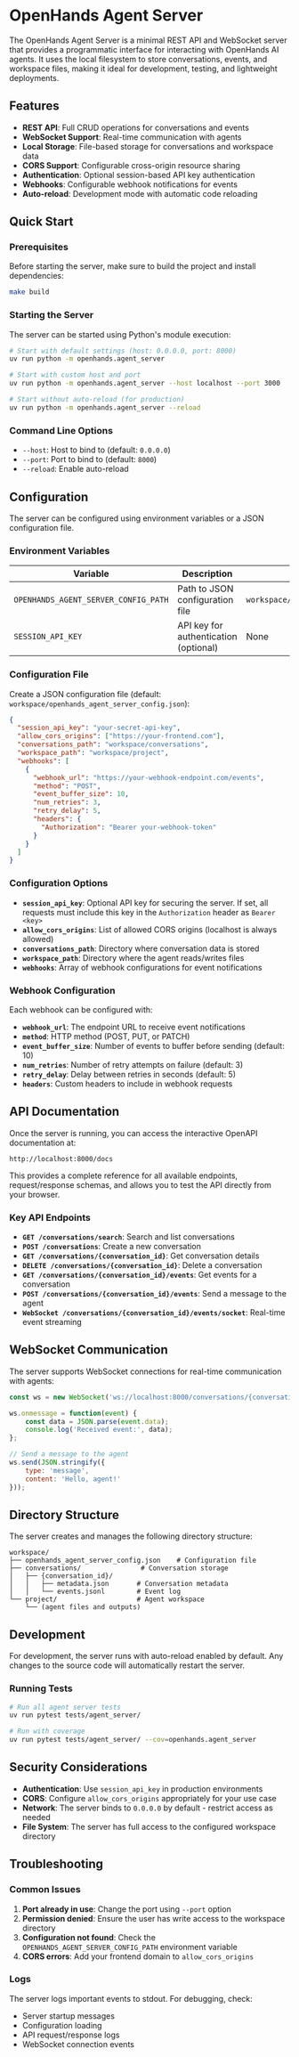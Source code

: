 # OpenHands Agent Server

The OpenHands Agent Server is a minimal REST API and WebSocket server that provides a programmatic interface for interacting with OpenHands AI agents. It uses the local filesystem to store conversations, events, and workspace files, making it ideal for development, testing, and lightweight deployments.

## Features

- **REST API**: Full CRUD operations for conversations and events
- **WebSocket Support**: Real-time communication with agents
- **Local Storage**: File-based storage for conversations and workspace data
- **CORS Support**: Configurable cross-origin resource sharing
- **Authentication**: Optional session-based API key authentication
- **Webhooks**: Configurable webhook notifications for events
- **Auto-reload**: Development mode with automatic code reloading

## Quick Start

### Prerequisites

Before starting the server, make sure to build the project and install dependencies:

```bash
make build
```

### Starting the Server

The server can be started using Python's module execution:

```bash
# Start with default settings (host: 0.0.0.0, port: 8000)
uv run python -m openhands.agent_server

# Start with custom host and port
uv run python -m openhands.agent_server --host localhost --port 3000

# Start without auto-reload (for production)
uv run python -m openhands.agent_server --reload
```

### Command Line Options

- `--host`: Host to bind to (default: `0.0.0.0`)
- `--port`: Port to bind to (default: `8000`)
- `--reload`: Enable auto-reload

## Configuration

The server can be configured using environment variables or a JSON configuration file.

### Environment Variables

| Variable | Description | Default |
|----------|-------------|---------|
| `OPENHANDS_AGENT_SERVER_CONFIG_PATH` | Path to JSON configuration file | `workspace/openhands_agent_server_config.json` |
| `SESSION_API_KEY` | API key for authentication (optional) | None |

### Configuration File

Create a JSON configuration file (default: `workspace/openhands_agent_server_config.json`):

```json
{
  "session_api_key": "your-secret-api-key",
  "allow_cors_origins": ["https://your-frontend.com"],
  "conversations_path": "workspace/conversations",
  "workspace_path": "workspace/project",
  "webhooks": [
    {
      "webhook_url": "https://your-webhook-endpoint.com/events",
      "method": "POST",
      "event_buffer_size": 10,
      "num_retries": 3,
      "retry_delay": 5,
      "headers": {
        "Authorization": "Bearer your-webhook-token"
      }
    }
  ]
}
```

### Configuration Options

- **`session_api_key`**: Optional API key for securing the server. If set, all requests must include this key in the `Authorization` header as `Bearer <key>`
- **`allow_cors_origins`**: List of allowed CORS origins (localhost is always allowed)
- **`conversations_path`**: Directory where conversation data is stored
- **`workspace_path`**: Directory where the agent reads/writes files
- **`webhooks`**: Array of webhook configurations for event notifications

### Webhook Configuration

Each webhook can be configured with:
- **`webhook_url`**: The endpoint URL to receive event notifications
- **`method`**: HTTP method (POST, PUT, or PATCH)
- **`event_buffer_size`**: Number of events to buffer before sending (default: 10)
- **`num_retries`**: Number of retry attempts on failure (default: 3)
- **`retry_delay`**: Delay between retries in seconds (default: 5)
- **`headers`**: Custom headers to include in webhook requests

## API Documentation

Once the server is running, you can access the interactive OpenAPI documentation at:

```
http://localhost:8000/docs
```

This provides a complete reference for all available endpoints, request/response schemas, and allows you to test the API directly from your browser.

### Key API Endpoints

- **`GET /conversations/search`**: Search and list conversations
- **`POST /conversations`**: Create a new conversation
- **`GET /conversations/{conversation_id}`**: Get conversation details
- **`DELETE /conversations/{conversation_id}`**: Delete a conversation
- **`GET /conversations/{conversation_id}/events`**: Get events for a conversation
- **`POST /conversations/{conversation_id}/events`**: Send a message to the agent
- **`WebSocket /conversations/{conversation_id}/events/socket`**: Real-time event streaming

## WebSocket Communication

The server supports WebSocket connections for real-time communication with agents:

```javascript
const ws = new WebSocket('ws://localhost:8000/conversations/{conversation_id}/events/socket');

ws.onmessage = function(event) {
    const data = JSON.parse(event.data);
    console.log('Received event:', data);
};

// Send a message to the agent
ws.send(JSON.stringify({
    type: 'message',
    content: 'Hello, agent!'
}));
```

## Directory Structure

The server creates and manages the following directory structure:

```
workspace/
├── openhands_agent_server_config.json    # Configuration file
├── conversations/               # Conversation storage
│   ├── {conversation_id}/
│   │   ├── metadata.json       # Conversation metadata
│   │   └── events.jsonl        # Event log
└── project/                    # Agent workspace
    └── (agent files and outputs)
```

## Development

For development, the server runs with auto-reload enabled by default. Any changes to the source code will automatically restart the server.

### Running Tests

```bash
# Run all agent server tests
uv run pytest tests/agent_server/

# Run with coverage
uv run pytest tests/agent_server/ --cov=openhands.agent_server
```

## Security Considerations

- **Authentication**: Use `session_api_key` in production environments
- **CORS**: Configure `allow_cors_origins` appropriately for your use case
- **Network**: The server binds to `0.0.0.0` by default - restrict access as needed
- **File System**: The server has full access to the configured workspace directory

## Troubleshooting

### Common Issues

1. **Port already in use**: Change the port using `--port` option
2. **Permission denied**: Ensure the user has write access to the workspace directory
3. **Configuration not found**: Check the `OPENHANDS_AGENT_SERVER_CONFIG_PATH` environment variable
4. **CORS errors**: Add your frontend domain to `allow_cors_origins`

### Logs

The server logs important events to stdout. For debugging, check:
- Server startup messages
- Configuration loading
- API request/response logs
- WebSocket connection events
